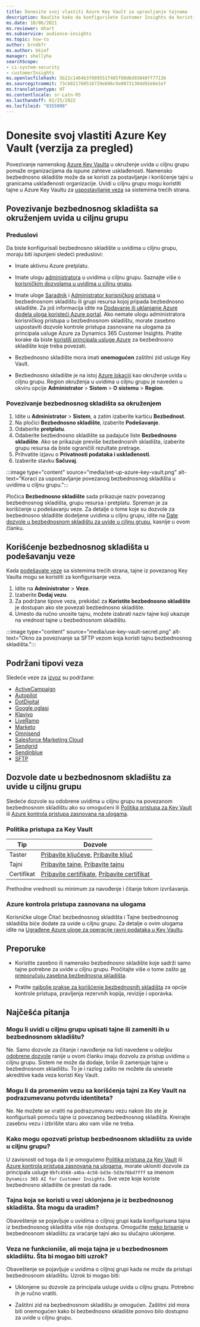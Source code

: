 ```yaml
---
title: Donesite svoj vlastiti Azure Key Vault za upravljanje tajnama
description: Naučite kako da konfigurišete Customer Insights da koristite sopstveni Azure Key Vault.
ms.date: 10/06/2021
ms.reviewer: mhart
ms.subservice: audience-insights
ms.topic: how-to
author: brndkfr
ms.author: bkief
manager: shellyha
searchScope:
- ci-system-security
- customerInsights
ms.openlocfilehash: 5b22c1464b3f089551f485f98d6d93840ff77136
ms.sourcegitcommit: 73cb021760516729e696c9a90731304d92e0e1ef
ms.translationtype: HT
ms.contentlocale: sr-Latn-RS
ms.lasthandoff: 02/25/2022
ms.locfileid: "8355908"
---
```

# <a name="bring-your-own-azure-key-vault-preview"></a>Donesite svoj vlastiti Azure Key Vault (verzija za pregled)

Povezivanje namenskog [Azure Key Vaulta](/azure/key-vault/general/basic-concepts) u okruženje uvida u ciljnu grupu pomaže organizacijama da ispune zahteve usklađenosti.
Namensko bezbednosno skladište može da se koristi za postavljanje i korišćenje tajni u granicama usklađenosti organizacije. Uvidi u ciljnu grupu mogu koristiti tajne u Azure Key Vaultu za [uspostavljanje veza](connections.md) sa sistemima trećih strana.

## <a name="link-the-key-vault-to-the-audience-insights-environment"></a>Povezivanje bezbednosnog skladišta sa okruženjem uvida u ciljnu grupu

### <a name="prerequisites"></a>Preduslovi

Da biste konfigurisali bezbednosno skladište u uvidima u ciljnu grupu, moraju biti ispunjeni sledeći preduslovi:

- Imate aktivnu Azure pretplatu.

- Imate ulogu [administratora](permissions.md#administrator) u uvidima u ciljnu grupu. Saznajte više o [korisničkim dozvolama u uvidima u ciljnu grupu](permissions.md#assign-roles-and-permissions).

- Imate uloge [Saradnik](/azure/role-based-access-control/built-in-roles#contributor) i [Administrator korisničkog pristupa](/azure/role-based-access-control/built-in-roles#user-access-administrator) u bezbednosnom skladištu ili grupi resursa kojoj pripada bezbednosno skladište. Za još informacija idite na [Dodavanje ili uklanjanje Azure dodela uloga koristeći Azure portal](/azure/role-based-access-control/role-assignments-portal). Ako nemate ulogu administratora korisničkog pristupa u bezbednosnom skladištu, morate zasebno uspostaviti dozvole kontrole pristupa zasnovane na ulogama za principala usluge Azure za Dynamics 365 Customer Insights. Pratite korake da biste [koristili principala usluge Azure](connect-service-principal.md) za bezbednosno skladište koje treba povezati.

- Bezbednosno skladište mora imati **onemogućen** zaštitni zid usluge Key Vault.

- Bezbednosno skladište je na istoj [Azure lokaciji](https://azure.microsoft.com/global-infrastructure/geographies/#overview) kao okruženje uvida u ciljnu grupu. Region okruženja u uvidima u ciljnu grupu je naveden u okviru opcije **Administrator** > **Sistem** > **O sistemu** > **Region**.

### <a name="link-a-key-vault-to-the-environment"></a>Povezivanje bezbednosnog skladišta sa okruženjem

1. Idite u **Administrator** > **Sistem**, a zatim izaberite karticu **Bezbednost**.
1. Na pločici **Bezbednosno skladište**, izaberite **Podešavanje**.
1. Odaberite **pretplatu**.
1. Odaberite bezbednosno skladište sa padajuće liste **Bezbednosno skladište**. Ako se prikazuje previše bezbednosnih skladišta, izaberite grupu resursa da biste ograničili rezultate pretrage.
1. Prihvatite izjavu o **Privatnosti podataka i usklađenosti**.
1. Izaberite stavku **Sačuvaj**.

:::image type="content" source="media/set-up-azure-key-vault.png" alt-text="Koraci za uspostavljanje povezanog bezbednosnog skladišta u uvidima u ciljnu grupu.":::

Pločica **Bezbednosno skladište** sada prikazuje naziv povezanog bezbednosnog skladišta, grupu resursa i pretplatu. Spreman je za korišćenje u podešavanju veze.
Za detalje o tome koje su dozvole za bezbednosno skladište dodeljene uvidima u ciljnu grupu, idite na [Date dozvole u bezbednosnom skladištu za uvide u ciljnu grupu](#permissions-granted-on-the-key-vault-to-audience-insights), kasnije u ovom članku.

## <a name="use-the-key-vault-in-the-connection-setup"></a>Korišćenje bezbednosnog skladišta u podešavanju veze

Kada [podešavate veze](connections.md) sa sistemima trećih strana, tajne iz povezanog Key Vaulta mogu se koristiti za konfigurisanje veza.

1. Idite na **Administrator** > **Veze**.
1. Izaberite **Dodaj vezu**.
1. Za podržane tipove veza, prekidač za **Koristite bezbednosno skladište** je dostupan ako ste povezali bezbednosno skladište.
1. Umesto da ručno unosite tajnu, možete izabrati naziv tajne koji ukazuje na vrednost tajne u bezbednosnom skladištu.

:::image type="content" source="media/use-key-vault-secret.png" alt-text="Okno za povezivanje sa SFTP vezom koja koristi tajnu bezbednosnog skladišta.":::

## <a name="supported-connection-types"></a>Podržani tipovi veza

Sledeće veze za [izvoz](export-destinations.md) su podržane:

* [ActiveCampaign](export-active-campaign.md)
* [Autopilot](export-autopilot.md)
* [DotDigital](export-dotdigital.md)
* [Google oglasi](export-google-ads.md)
* [Klaviyo](export-klaviyo.md)
* [LiveRamp](export-liveramp.md)
* [Marketo](export-marketo.md)
* [Omnisend](export-omnisend.md)
* [Salesforce Marketing Cloud](export-salesforce.md)
* [Sendgrid](export-sendgrid.md)
* [Sendinblue](export-sendinblue.md)
* [SFTP](export-sftp.md)

## <a name="permissions-granted-on-the-key-vault-to-audience-insights"></a>Dozvole date u bezbednosnom skladištu za uvide u ciljnu grupu

Sledeće dozvole su odobrene uvidima u ciljnu grupu na povezanom bezbednosnom skladištu ako su omogućeni ili [Politika pristupa za Key Vault](/azure/key-vault/general/assign-access-policy?tabs=azure-portal) ili [Azure kontrola pristupa zasnovana na ulogama](/azure/key-vault/general/rbac-guide?tabs=azure-cli).

### <a name="key-vault-access-policy"></a>Politika pristupa za Key Vault

| Tip        | Dozvole          |
| ----------- | -------------------- |
| Taster         | [Pribavite ključeve](/rest/api/keyvault/get-keys), [Pribavite ključ](/rest/api/keyvault/get-key)                                 |
| Tajni      | [Pribavite tajne](/rest/api/keyvault/get-secrets), [Pribavite tajnu](/rest/api/keyvault/get-secret)                     |
| Certifikat | [Pribavite certifikate](/rest/api/keyvault/get-certificates), [Pribavite certifikat](/rest/api/keyvault/get-certificate) |

Prethodne vrednosti su minimum za navođenje i čitanje tokom izvršavanja.

### <a name="azure-role-based-access-control"></a>Azure kontrola pristupa zasnovana na ulogama

Korisničke uloge Čitač bezbednosnog skladišta i Tajne bezbednosnog skladišta biće dodate za uvide u ciljnu grupu. Za detalje o ovim ulogama idite na [Ugrađene Azure uloge za operacije ravni podataka u Key Vaultu](/azure/key-vault/general/rbac-guide?tabs=azure-cli).

## <a name="recommendations"></a>Preporuke

- Koristite zasebno ili namensko bezbednosno skladište koje sadrži samo tajne potrebne za uvide u ciljnu grupu. Pročitajte više o tome zašto [se preporučuju zasebna bezbednosna skladišta](/azure/key-vault/general/best-practices#why-we-recommend-separate-key-vaults).

- Pratite [najbolje prakse za korišćenje bezbednosnih skladišta](/azure/key-vault/general/best-practices#turn-on-logging) za opcije kontrole pristupa, pravljenja rezervnih kopija, revizije i oporavka.

## <a name="frequently-asked-questions"></a>Najčešća pitanja

### <a name="can-audience-insights-write-secrets-or-overwrite-secrets-into-the-key-vault"></a>Mogu li uvidi u ciljnu grupu upisati tajne ili zameniti ih u bezbednosnom skladištu?

Ne. Samo dozvole za čitanje i navođenje na listi navedene u odeljku [odobrene dozvole](#permissions-granted-on-the-key-vault-to-audience-insights) ranije u ovom članku imaju dozvolu za pristup uvidima u ciljnu grupu. Sistem ne može da dodaje, briše ili zamenjuje tajne u bezbednosnom skladištu. To je i razlog zašto ne možete da unesete akreditive kada veza koristi Key Vault.

### <a name="can-i-change-a-connection-from-using-key-vault-secrets-to-default-authentication"></a>Mogu li da promenim vezu sa korišćenja tajni za Key Vault na podrazumevanu potvrdu identiteta?

Ne. Ne možete se vratiti na podrazumevanu vezu nakon što ste je konfigurisali pomoću tajne iz povezanog bezbednosnog skladišta. Kreirajte zasebnu vezu i izbrišite staru ako vam više ne treba.

### <a name="how-can-i-revoke-access-to-a-key-vault-for-audience-insights"></a>Kako mogu opozvati pristup bezbednosnom skladištu za uvide u ciljnu grupu?

U zavisnosti od toga da li je omogućeno [Politika pristupa za Key Vault](/azure/key-vault/general/assign-access-policy?tabs=azure-portal) ili [Azure kontrola pristupa zasnovana na ulogama](/azure/key-vault/general/rbac-guide?tabs=azure-cli), morate ukloniti dozvole za principala usluge `0bfc4568-a4ba-4c58-bd3e-5d3e76bd7fff` sa imenom `Dynamics 365 AI for Customer Insights`. Sve veze koje koriste bezbednosno skladište će prestati da rade.

### <a name="a-secret-thats-used-in-a-connection-got-removed-from-the-key-vault-what-can-i-do"></a>Tajna koja se koristi u vezi uklonjena je iz bezbednosnog skladišta. Šta mogu da uradim?

Obaveštenje se pojavljuje u uvidima o ciljnoj grupi kada konfigurisana tajna iz bezbednosnog skladišta više nije dostupna. Omogućite [meko brisanje](/azure/key-vault/general/soft-delete-overview) u bezbednosnom skladištu za vraćanje tajni ako su slučajno uklonjene.

### <a name="a-connection-doesnt-work-but-my-secret-is-in-the-key-vault-what-might-be-the-cause"></a>Veza ne funkcioniše, ali moja tajna je u bezbednosnom skladištu. Šta bi mogao biti uzrok?

Obaveštenje se pojavljuje u uvidima o ciljnoj grupi kada ne može da pristupi bezbednosnom skladištu. Uzrok bi mogao biti:

- Uklonjene su dozvole za principala usluge uvida u ciljnu grupu. Potrebno ih je ručno vratiti.

- Zaštitni zid na bezbednosnom skladištu je omogućen. Zaštitni zid mora biti onemogućen kako bi bezbednosno skladište ponovo bilo dostupno za uvide u ciljnu grupu.
